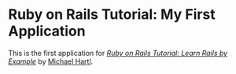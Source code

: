 # Ruby on Rails Tutorial: My First Application

This is the first application for
[*Ruby on Rails Tutorial: Learn Rails by Example*](htp://railstutorial.org) by [Michael Hartl](http://michaelhartl.com).